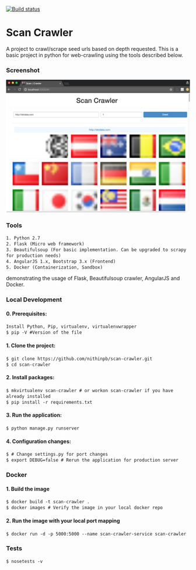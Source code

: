 [![Build status](https://travis-ci.org/nithinpb/scan-crawler.svg?branch=master)](https://travis-ci.org/nithinpb)

# Scan Crawler

A project to crawl/scrape seed urls based on depth requested. This is a basic project in python for web-crawling using the tools described below. 

### Screenshot

![Scan Crawler](project/web/frontend/static/img/screenshot.png?raw=true "Scan Crawler Screenshot")

### Tools 

	1. Python 2.7
	2. Flask (Micro web framework)
	3. Beautifulsoup (For basic implementation. Can be upgraded to scrapy for production needs)
	4. AngularJS 1.x, Bootstrap 3.x (Frontend)
	5. Docker (Containerization, Sandbox)

demonstrating the usage of Flask, Beautifulsoup crawler, AngularJS and Docker. 

### Local Development

#### 0. Prerequisites: 

	Install Python, Pip, virtualenv, virtualenvwrapper
	$ pip -V #Version of the file

#### 1. Clone the project:

	$ git clone https://github.com/nithinpb/scan-crawler.git
	$ cd scan-crawler

#### 2. Install packages:

	$ mkvirtualenv scan-crawler # or workon scan-crawler if you have already installed
	$ pip install -r requirements.txt

#### 3. Run the application:

	$ python manage.py runserver

#### 4. Configuration changes:
	$ # Change settings.py for port changes
	$ export DEBUG=false # Rerun the application for production server

### Docker 

#### 1. Build the image

	$ docker build -t scan-crawler .
	$ docker images # Verify the image in your local docker repo

#### 2. Run the image with your local port mapping	

	$ docker run -d -p 5000:5000 --name scan-crawler-service scan-crawler

### Tests

	$ nosetests -v